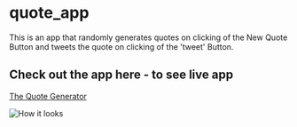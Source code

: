 # quote_app

This is an app that randomly generates quotes on clicking 
of the New Quote Button and tweets the quote on clicking of the 'tweet'
Button. 

## Check out the app here -  to see live app
[The Quote Generator](https://generator-quotes.netlify.app/)

![How it looks](https://user-images.githubusercontent.com/68303518/101390797-67816200-38e9-11eb-9945-9b61daa93499.png)
